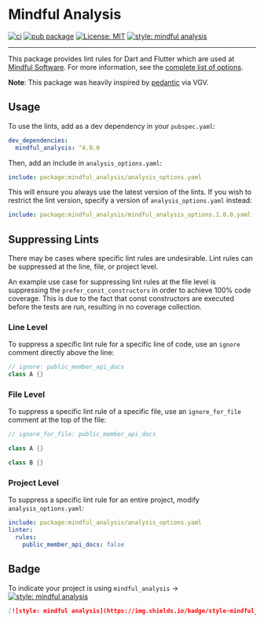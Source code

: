 # Mindful Analysis

[![ci][ci_badge]][ci_badge_link]
[![pub package][pub_badge]][pub_badge_link]
[![License: MIT][license_badge]][license_badge_link]
[![style: mindful analysis][badge]][badge_link]

---

This package provides lint rules for Dart and Flutter which are used at [Mindful Software][mindful_software_link]. For more information, see the [complete list of options][analysis_options_yaml].

**Note**: This package was heavily inspired by [pedantic][pedantic_link] via VGV.

## Usage

To use the lints, add as a dev dependency in your `pubspec.yaml`:

```yaml
dev_dependencies:
  mindful_analysis: ^4.0.0
```

Then, add an include in `analysis_options.yaml`:

```yaml
include: package:mindful_analysis/analysis_options.yaml
```

This will ensure you always use the latest version of the lints. If you wish to restrict the lint version, specify a version of `analysis_options.yaml` instead:

```yaml
include: package:mindful_analysis/mindful_analysis_options.1.0.0.yaml
```

## Suppressing Lints

There may be cases where specific lint rules are undesirable. Lint rules can be suppressed at the line, file, or project level.

An example use case for suppressing lint rules at the file level is suppressing the `prefer_const_constructors` in order to achieve 100% code coverage. This is due to the fact that const constructors are executed before the tests are run, resulting in no coverage collection.

### Line Level

To suppress a specific lint rule for a specific line of code, use an `ignore` comment directly above the line:

```dart
// ignore: public_member_api_docs
class A {}
```

### File Level

To suppress a specific lint rule of a specific file, use an `ignore_for_file` comment at the top of the file:

```dart
// ignore_for_file: public_member_api_docs

class A {}

class B {}
```

### Project Level

To suppress a specific lint rule for an entire project, modify `analysis_options.yaml`:

```yaml
include: package:mindful_analysis/analysis_options.yaml
linter:
  rules:
    public_member_api_docs: false
```

## Badge

To indicate your project is using `mindful_analysis` →
[![style: mindful analysis][badge]][badge_link]

```md
[![style: mindful analysis](https://img.shields.io/badge/style-mindful_analysis-B22C89.svg)](https://pub.dev/packages/mindful_analysis)
```

[analysis_options_yaml]: https://github.com/michaelbushe/mindful_analysis/blob/main/lib/analysis_options.1.0.0.yaml
[ci_badge]: https://github.com/VeryGoodOpenSource/mindful_analysis/workflows/ci/badge.svg
[ci_badge_link]: https://github.com/VeryGoodOpenSource/mindful_analysis/actions
[badge]: https://img.shields.io/badge/style-mindful_analysis-B22C89.svg
[badge_link]: https://pub.dev/packages/mindful_analysis
[license_badge]: https://img.shields.io/badge/license-MIT-blue.svg
[license_badge_link]: https://opensource.org/licenses/MIT
[pedantic_link]: https://github.com/dart-lang/pedantic
[pub_badge]: https://img.shields.io/pub/v/mindful_analysis.svg
[pub_badge_link]: https://pub.dartlang.org/packages/mindful_analysis
[mindful_software_link]: https://mindfulsoftware.com
